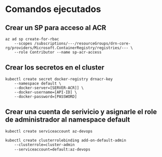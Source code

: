 # Comandos ejecutados

## Crear un SP para acceso al ACR
````az
az ad sp create-for-rbac 
    --scopes /subscriptions/---/resourceGroups/drn-core-rg/providers/Microsoft.ContainerRegistry/registries/--- \
    --role Contributor --name sp-acr-access
````
## Crear los secretos en el cluster
````az
kubectl create secret docker-registry drnacr-key 
    --namespace default \
    --docker-server=[SERVER-ACR]] \
    --docker-username=[API-ID] \
    --docker-password=[PASSWORD]
````
## Crear una cuenta de serivicio y asignarle el role de administrador al namespace default
````bash
kubectl create serviceaccount az-devops

kubectl create clusterrolebinding add-on-default-admin 
    --clusterrole=cluster-admin 
    --serviceaccount=default:az-devops
````